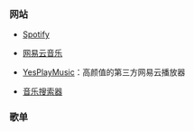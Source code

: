 ### 网站

- [Spotify](https://open.spotify.com/)

- [网易云音乐](https://music.163.com/)

- [YesPlayMusic](https://music.qier222.com/)：高颜值的第三方网易云播放器

- [音乐搜索器](http://y.yin2s.com/)

### 歌单

